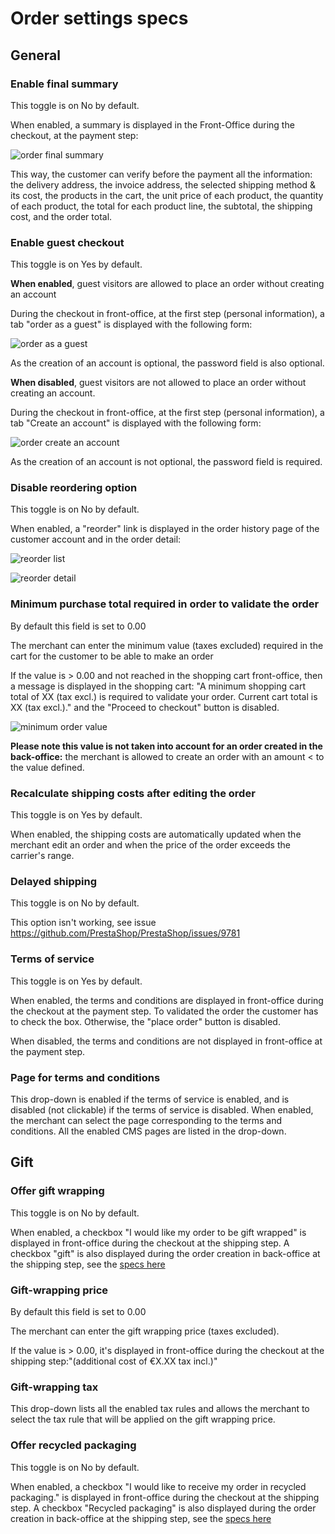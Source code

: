 # Order settings specs

## General

### Enable final summary

This toggle is on No by default. 

When enabled, a summary is displayed in the Front-Office during the checkout, at the payment step:

![order final summary](https://github.com/PrestaShop/prestashop-specs/blob/marionf-patch-2/img/Order_final_summary.png)


This way, the customer can verify before the payment all the information: the delivery address, the invoice address, the selected shipping method & its cost, the products in the cart, the unit price of each product, the quantity of each product, the total for each product line, the subtotal, the shipping cost, and the order total.

### Enable guest checkout

This toggle is on Yes by default.

**When enabled**, guest visitors are allowed to place an order without creating an account

During the checkout in front-office, at the first step (personal information), a tab "order as a guest" is displayed with the following form:

![order as a guest](https://github.com/PrestaShop/prestashop-specs/blob/marionf-patch-2/img/Order%20as%20a%20guest.png)

As the creation of an account is optional, the password field is also optional.

**When disabled**, guest visitors are not allowed to place an order without creating an account.

During the checkout in front-office, at the first step (personal information), a tab "Create an account" is displayed with the following form:

![order create an account](https://github.com/PrestaShop/prestashop-specs/blob/marionf-patch-2/img/Order_create_account.png)

As the creation of an account is not optional, the password field is required.

### Disable reordering option

This toggle is on No by default.

When enabled, a "reorder" link is displayed in the order history page of the customer account and in the order detail:

![reorder list](https://github.com/PrestaShop/prestashop-specs/blob/marionf-patch-2/img/Reorder.png)

![reorder detail](https://github.com/PrestaShop/prestashop-specs/blob/marionf-patch-2/img/Reorder_detail.png)

### Minimum purchase total required in order to validate the order

By default this field is set to 0.00

The merchant can enter the minimum value (taxes excluded) required in the cart for the customer to be able to make an order

If the value is > 0.00 and not reached in the shopping cart front-office, then a message is displayed in the shopping cart: "A minimum shopping cart total of XX (tax excl.) is required to validate your order. Current cart total is XX (tax excl.)." and the "Proceed to checkout" button is disabled.

![minimum order value](https://github.com/PrestaShop/prestashop-specs/blob/marionf-patch-2/img/minimum_order_value.png)

**Please note this value is not taken into account for an order created in the back-office:** the merchant is allowed to create an order with an amount < to the value defined. 

### Recalculate shipping costs after editing the order

This toggle is on Yes by default.

When enabled, the shipping costs are automatically updated when the merchant edit an order and when the price of the order exceeds the carrier's range.

### Delayed shipping

This toggle is on No by default.

This option isn't working, see issue https://github.com/PrestaShop/PrestaShop/issues/9781

### Terms of service

This toggle is on Yes by default.

When enabled, the terms and conditions are displayed in front-office during the checkout at the payment step.
To validated the order the customer has to check the box. Otherwise, the "place order" button is disabled.

When disabled, the terms and conditions are not displayed in front-office at the payment step.

### Page for terms and conditions

This drop-down is enabled if the terms of service is enabled, and is disabled (not clickable) if the terms of service is disabled.
When enabled, the merchant can select the page corresponding to the terms and conditions.
All the enabled CMS pages are listed in the drop-down.

## Gift

### Offer gift wrapping

This toggle is on No by default.

When enabled, a checkbox "I would like my order to be gift wrapped" is displayed in front-office during the checkout at the shipping step.
A checkbox "gift" is also displayed during the order creation in back-office at the shipping step, see the [specs here](https://github.com/PrestaShop/prestashop-specs/blob/master/back-office/orders/orders/Order%20Add/Add%20new%20Order.md#v-shipping)

### Gift-wrapping price

By default this field is set to 0.00

The merchant can enter the gift wrapping price (taxes excluded).

If the value is > 0.00, it's displayed in front-office during the checkout at the shipping step:"(additional cost of €X.XX tax incl.)"

### Gift-wrapping tax

This drop-down lists all the enabled tax rules and allows the merchant to select the tax rule that will be applied on the gift wrapping price.

### Offer recycled packaging

This toggle is on No by default.

When enabled, a checkbox "I would like to receive my order in recycled packaging." is displayed in front-office during the checkout at the shipping step.
A checkbox "Recycled packaging" is also displayed during the order creation in back-office at the shipping step, see the [specs here](https://github.com/PrestaShop/prestashop-specs/blob/master/back-office/orders/orders/Order%20Add/Add%20new%20Order.md#v-shipping)
